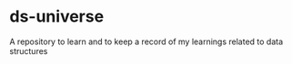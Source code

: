 # ds-universe
A repository to learn and to keep a record of my learnings related to data structures
